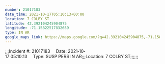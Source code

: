 ```yaml
---
number: 21017183
date_time: 2021-10-17T05:10:13+00:00
location: 7 COLBY ST
latitude: 42.392104245904875
longitude: -71.15822517832659
type: IN AR
google_maps_link: https://maps.google.com/?q=42.392104245904875,-71.15822517832659
---
```


;;;Incident #: 21017183     Date: 2021‐10‐17 05:10:13     Type: SUSP PERS IN AR;;;Location: 7 COLBY ST;;;;;;
